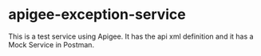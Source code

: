# apigee-exception-service
This is a test service using Apigee. It has the api xml definition and it has a Mock Service in Postman.
